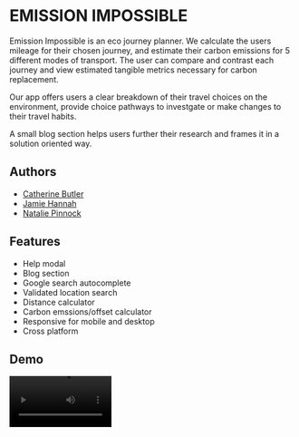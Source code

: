 
# EMISSION IMPOSSIBLE

Emission Impossible is an eco journey planner. We calculate the users mileage for their chosen journey, and estimate their carbon emissions for 5 different modes of transport.
The user can compare and contrast each journey and view estimated tangible metrics necessary for carbon replacement. 

Our app offers users a clear breakdown of their travel choices on the environment, provide choice pathways to investgate or make changes to their travel habits.

A small blog section helps users further their research and frames it in a solution oriented way. 


## Authors

- [Catherine Butler](https://github.com/catherine-butler)
- [Jamie Hannah](https://github.com/JHannah30)
- [Natalie Pinnock](https://github.com/natpinnock)

  
## Features

- Help modal
- Blog section
- Google search autocomplete
- Validated location search
- Distance calculator
- Carbon emssions/offset calculator
- Responsive for mobile and desktop
- Cross platform

  
## Demo

<video src='https://youtu.be/417C-d4kePY' width=180/>

  
## Tech Stack

React (including Material-UI)
Javascript
CSS (including Bootstrap)
Html

## Dependencies

Bootstrap
MaterialUI
body-scroll-lock
react-select-sticky
react-google-places-autocomplete
react-router
  
## API Reference

#### DistanceMatrix (https://distancematrix.ai/)

Distance Matrix API is used to calculate the distance between 2 locations for cars, bicycles, buses and trains

#### Distance.to (https://www.distance.to/)

Distance.to API is used to calculate the distance between 2 locations for flights

#### Google Places (https://developers.google.com/maps/documentation/places/web-service/overview)

Google Places API is used to provide the user with location options when completing the search

## Colour Reference
| Color             | Hex                                                                |
| ----------------- | ------------------------------------------------------------------ |
| Dark Green  	| ![#074445](https://via.placeholder.com/10/074445?text=+) #074445|
| Orange 	| ![#FF7C5B](https://via.placeholder.com/10/FF7C5B?text=+) #FF7C5B|
| Orange Hover 	| ![#E85E3B](https://via.placeholder.com/10/E85E3B?text=+) #E85E3B|
| Modal Grey	| ![#C8C8C8](https://via.placeholder.com/10/C8C8C8?text=+) #C8C8C8|
| Black		| ![#000000](https://via.placeholder.com/10/000000?text=+) #000000|
| White		| ![#FFFFFF](https://via.placeholder.com/10/FFFFFF?text=+) #FFFFFF|


## Deployment

To deploy this project run

```bash
  npm start
```

  
## Feedback

If you have any feedback, please reach out to us at catbutler039@gmail.com

  
## Appendix

This app was built as part of a final project for School of Code's bootcamp-6 cohort. School of Code is about opening the opportunity of tech up to everyone.

For more information about School of Code, visit their website [here](https://www.schoolofcode.co.uk/)

Thank you to [Pluto Travel](https://pluto.travel/) for inspiring the theme for the project. 

  
## Acknowledgements

 #### Blog Articles Used
 - [Awesome Readme Templates](https://awesomeopensource.com/project/elangosundar/awesome-README-templates)
 - [Awesome README](https://github.com/matiassingers/awesome-readme)
 - [How to write a Good readme](https://bulldogjob.com/news/449-how-to-write-a-good-readme-for-your-github-project)

  	
